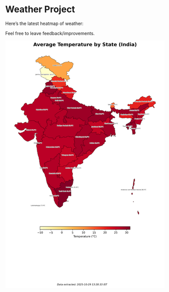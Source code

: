 # Weather Project

Here’s the latest heatmap of weather:

Feel free to leave feedback/improvements.

![India Heatmap](docs/assets/india_heatmap.png?v=01C74B)
